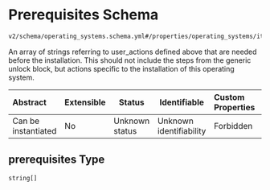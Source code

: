 # Prerequisites Schema

```txt
v2/schema/operating_systems.schema.yml#/properties/operating_systems/items/properties/prerequisites
```

An array of strings referring to user_actions defined above that are needed before the installation. This should not include the steps from the generic unlock block, but actions specific to the installation of this operating system.


| Abstract            | Extensible | Status         | Identifiable            | Custom Properties | Additional Properties | Access Restrictions | Defined In                                                           |
| :------------------ | ---------- | -------------- | ----------------------- | :---------------- | --------------------- | ------------------- | -------------------------------------------------------------------- |
| Can be instantiated | No         | Unknown status | Unknown identifiability | Forbidden         | Allowed               | none                | [device.schema.json\*](../device.schema.json "open original schema") |

## prerequisites Type

`string[]`
